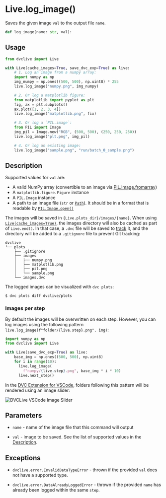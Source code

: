 # Live.log_image()

Saves the given image `val` to the output file `name`.

```py
def log_image(name: str, val):
```

## Usage

```py
from dvclive import Live

with Live(cache_images=True, save_dvc_exp=True) as live:
    # 1. Log an image from a numpy array:
    import numpy as np
    img_numpy = np.ones((500, 500), np.uint8) * 255
    live.log_image("numpy.png", img_numpy)

    # 2. Or log a matplotlib figure:
    from matplotlib import pyplot as plt
    fig, ax = plt.subplots()
    ax.plot([1, 2, 3, 4])
    live.log_image("matplotlib.png", fix)

    # 3. Or log a `PIL.image`:
    from PIL import Image
    img_pil = Image.new("RGB", (500, 500), (250, 250, 250))
    live.log_image("plt.png", img_pil)

    # 4. Or log an existing image:
    live.log_image("sample.png", "run/batch_0_sample.png")
```

## Description

Supported values for `val` are:

- A valid NumPy array (convertible to an image via
  [PIL.Image.fromarray](https://pillow.readthedocs.io/en/stable/reference/Image.html#PIL.Image.fromarray))
- A `matplotlib.figure.Figure` instance
- A `PIL.Image` instance
- A path to an image file (`str` or
  [`Path`](https://docs.python.org/3/library/pathlib.html#pathlib.Path)). It
  should be in a format that is readable by
  [`PIL.Image.open()`](https://pillow.readthedocs.io/en/stable/reference/Image.html#PIL.Image.open)

The images will be saved in `{Live.plots_dir}/images/{name}`. When using
[`Live(cache_images=True)`](/doc/dvclive/live#parameters), the images directory
will also be <abbr>cached</abbr> as part of `Live.end()`. In that case, a `.dvc`
file will be saved to
[track](/doc/dvclive/how-it-works#track-large-artifacts-with-dvc) it, and the
directory will be added to a `.gitignore` file to prevent Git tracking:

```
dvclive
└── plots
    ├── .gitignore
    ├── images
    │   ├── numpy.png
    │   ├── matplotlib.png
    │   ├── pil.png
    │   └── sample.png
    └── images.dvc
```

<admon type="tip">

The logged images can be visualized with `dvc plots`:

```cli
$ dvc plots diff dvclive/plots
```

</admon>

### Images per step

By default the images will be overwritten on each step. However, you can log
images using the following pattern
`live.log_image(f"folder/{live.step}.png", img)`:

```py
import numpy as np
from dvclive import Live

with Live(save_dvc_exp=True) as live:
    base_img = np.ones((500, 500), np.uint8)
    for i in range(10):
      live.log_image(
        f"numpy/{live.step}.png", base_img * i * 10)
      live.next_step()
```

In the
[DVC Extension for VSCode](https://marketplace.visualstudio.com/items?itemName=Iterative.dvc),
folders following this pattern will be rendered using an image slider:

![DVCLive VSCode Image Slider](/img/dvclive-vscode-image-slider.gif)

## Parameters

- `name` - name of the image file that this command will output

- `val` - image to be saved. See the list of supported values in the
  [Description](#description).

## Exceptions

- `dvclive.error.InvalidDataTypeError` - thrown if the provided `val` does not
  have a supported type.

- `dvclive.error.DataAlreadyLoggedError` - thrown if the provided `name` has
  already been logged within the same `step`.
